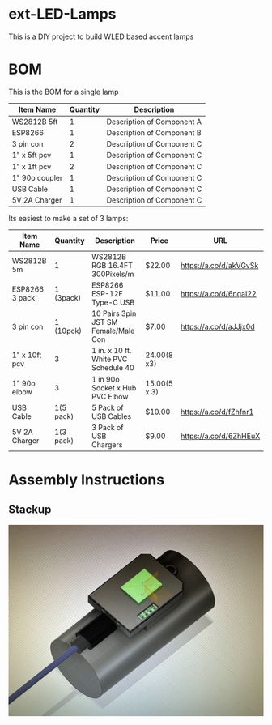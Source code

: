 # ext-LED-Lamps
 This is a DIY project to build WLED based accent lamps

 # BOM

This is the BOM for a single lamp

| Item Name      | Quantity | Description                   |
|----------------|----------|-------------------------------|
| WS2812B 5ft    | 1        | Description of Component A    |
| ESP8266        | 1        | Description of Component B    |
| 3 pin con      | 2        | Description of Component C    |
| 1" x 5ft pcv   | 1        | Description of Component C    |
| 1" x 1ft pcv   | 2        | Description of Component C    |
| 1" 90o coupler | 1        | Description of Component C    |
| USB Cable      | 1        | Description of Component C    |
| 5V 2A Charger  | 1        | Description of Component C    |

Its easiest to make a set of 3 lamps:

| Item Name      | Quantity | Description                          | Price          | URL                    |
|----------------|----------|--------------------------------------|----------------|------------------------|
| WS2812B 5m     | 1        | WS2812B RGB 16.4FT 300Pixels/m       | $22.00         | https://a.co/d/akVGvSk |
| ESP8266 3 pack | 1 (3pack)| ESP8266 ESP-12F Type-C USB           | $11.00         | https://a.co/d/6nqaI22 |
| 3 pin con      | 1 (10pck)| 10 Pairs 3pin JST SM Female/Male Con | $7.00          | https://a.co/d/aJJjx0d |
| 1" x 10ft pcv  | 3        | 1 in. x 10 ft. White PVC Schedule 40 | $24.00 ($8 x3) |     |
| 1" 90o elbow   | 3        | 1 in 90o Socket x Hub PVC Elbow      | $15.00 ($5 x 3)|     |
| USB Cable      | 1(5 pack)| 5 Pack of USB Cables                 | $10.00         | https://a.co/d/fZhfnr1 |
| 5V 2A Charger  | 1(3 pack)| 3 Pack of USB Chargers               | $9.00          | https://a.co/d/6ZhHEuX |



 # Assembly Instructions

 ## Stackup
 ![Stackup](pics/IMG_0200.HEIC)

